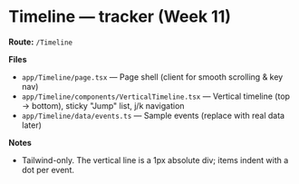 # Timeline — tracker (Week 11)

**Route:** `/Timeline`

**Files**
- `app/Timeline/page.tsx` — Page shell (client for smooth scrolling & key nav)
- `app/Timeline/components/VerticalTimeline.tsx` — Vertical timeline (top → bottom), sticky "Jump" list, j/k navigation
- `app/Timeline/data/events.ts` — Sample events (replace with real data later)

**Notes**
- Tailwind-only. The vertical line is a 1px absolute div; items indent with a dot per event.
